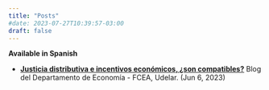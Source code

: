 ```yaml
---
title: "Posts"
#date: 2023-07-27T10:39:57-03:00
draft: false
---
```


**Available in Spanish**

- [**Justicia distributiva e incentivos económicos, ¿son compatibles?**](https://fcea.udelar.edu.uy/blog/7022-justicia-distributiva-e-incentivos-economicos-son-compatibles.html) Blog del Departamento de Economía - FCEA, Udelar. (Jun 6, 2023)
